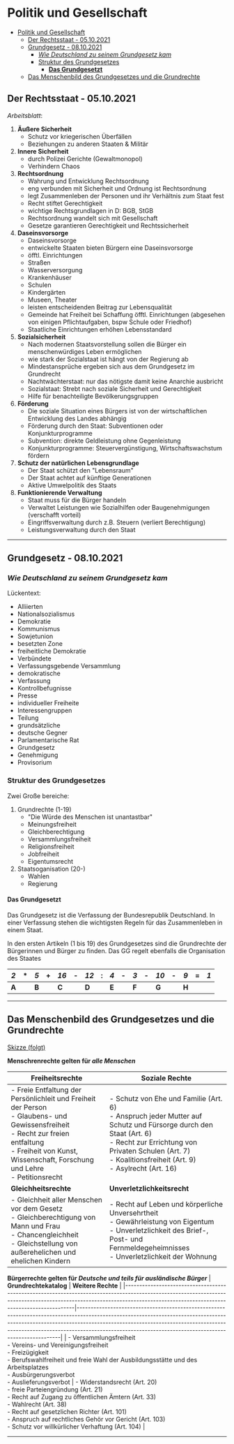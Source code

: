 # Politik und Gesellschaft

- [Politik und Gesellschaft](#politik-und-gesellschaft)
  - [Der Rechtsstaat - 05.10.2021](#der-rechtsstaat---05102021)
  - [Grundgesetz - 08.10.2021](#grundgesetz---08102021)
    - [*Wie Deutschland zu seinem Grundgesetz kam*](#wie-deutschland-zu-seinem-grundgesetz-kam)
    - [Struktur des Grundgesetzes](#struktur-des-grundgesetzes)
      - [**Das Grundgesetzt**](#das-grundgesetzt)
  - [Das Menschenbild des Grundgesetzes und die Grundrechte](#das-menschenbild-des-grundgesetzes-und-die-grundrechte)

## Der Rechtsstaat - 05.10.2021

*Arbeitsblatt*:

1. **Äußere Sicherheit**
   - Schutz vor kriegerischen Überfällen
   - Beziehungen zu anderen Staaten & Militär
2. **Innere Sicherheit**
   - durch Polizei Gerichte (Gewaltmonopol)
   - Verhindern Chaos
3. **Rechtsordnung**
   - Wahrung und Entwicklung Rechtsordnung
   - eng verbunden mit Sicherheit und Ordnung ist Rechtsordnung
   - legt Zusammenleben der Personen und ihr Verhältnis zum Staat fest
   - Recht stiftet Gerechtigkeit
   - wichtige Rechtsgrundlagen in D: BGB, StGB
   - Rechtsordnung wandelt sich mit Gesellschaft
   - Gesetze garantieren Gerechtigkeit und Rechtssicherheit
4. **Daseinsvorsorge**
   - Daseinsvorsorge
   - entwickelte Staaten bieten Bürgern eine Daseinsvorsorge
   - öfftl. Einrichtungen
   - Straßen
   - Wasserversorgung
   - Krankenhäuser
   - Schulen
   - Kindergärten
   - Museen, Theater
   - leisten entscheidenden Beitrag zur Lebensqualität
   - Gemeinde hat Freiheit bei Schaffung öfftl. Einrichtungen (abgesehen von einigen Pflichtaufgaben, bspw Schule oder Friedhof)
   - Staatliche Einrichtungen erhöhen Lebensstandard
5. **Sozialsicherheit**
   - Nach modernen Staatsvorstellung sollen die Bürger ein menschenwürdiges Leben ermöglichen
   - wie stark der Sozialstaat ist hängt von der Regierung ab
   - Mindestansprüche ergeben sich aus dem Grundgesetz im Grundrecht
   - Nachtwächterstaat: nur das nötigste damit keine Anarchie ausbricht
   - Sozialstaat: Strebt nach soziale Sicherheit und Gerechtigkeit
   - Hilfe für benachteiligte Bevölkerungsgruppen
6. **Förderung**
   - Die soziale Situation eines Bürgers ist von der wirtschaftlichen Entwicklung des Landes abhängig
   - Förderung durch den Staat: Subventionen oder Konjunkturprogramme
   - Subvention: direkte Geldleistung ohne Gegenleistung
   - Konjunkturprogramme: Steuervergünstigung, Wirtschaftswachstum fördern
7. **Schutz der natürlichen Lebensgrundlage**
   - Der Staat schützt den "Lebensraum"
   - Der Staat achtet auf künftige Generationen
   - Aktive Umwelpolitik des Staats
8. **Funktionierende Verwaltung**
   - Staat muss für die Bürger handeln
   - Verwaltet Leistungen wie Sozialhilfen oder Baugenehmigungen (verschafft vorteil)
   - Eingriffsverwaltung durch z.B. Steuern (verliert Berechtigung)
   - Leistungsverwaltung durch den Staat

---

## Grundgesetz - 08.10.2021

### *Wie Deutschland zu seinem Grundgesetz kam*

Lückentext:

- Alliierten
- Nationalsozialismus
- Demokratie
- Kommunismus
- Sowjetunion
- besetzten Zone
- freiheitliche Demokratie
- Verbündete
- Verfassungsgebende Versammlung
- demokratische
- Verfassung
- Kontrollbefugnisse
- Presse
- individueller Freiheite
- Interessengruppen
- Teilung
- grundsätzliche
- deutsche Gegner
- Parlamentarische Rat
- Grundgesetz
- Genehmigung
- Provisorium

### Struktur des Grundgesetzes

Zwei Große bereiche:

1. Grundrechte (1-19)
   - "Die Würde des Menschen ist unantastbar"
   - Meinungsfreiheit
   - Gleichberechtigung
   - Versammlungsfreiheit
   - Religionsfreiheit
   - Jobfreiheit
   - Eigentumsrecht
2. Staatsoganisation (20-)
   - Wahlen
   - Regierung

#### **Das Grundgesetzt**

Das Grundgesetz ist die Verfassung der Bundesrepublik Deutschland. In einer Verfassung stehen die wichtigsten Regeln für das Zusammenleben in einem Staat.

In den ersten Artikeln (1 bis 19) des Grundgesetzes sind die Grundrechte der Bürgerinnen und Bürger zu finden. Das GG regelt ebenfalls die Organisation des Staates

| *2*       | * | *5*       | + | *16*      | - | *12*      | : | *4*       | - | *3*       | - | *10*      | - | *9*       | = | ***1*** |
| ----------- | - | ----------- | - | ----------- | - | ----------- | - | ----------- | - | ----------- | - | ----------- | - | ----------- | - | --------------- |
| **A** |   | **B** |   | **C** |   | **D** |   | **E** |   | **F** |   | **G** |   | **H** |   |                 |

---

## Das Menschenbild des Grundgesetzes und die Grundrechte

[Skizze (folgt)](./)

**Menschrenrechte gelten für *alle Menschen***

| **Freiheitsrechte**                                                                                                                                                                                                | **Soziale Rechte**                                                                                                                                                                                                                  |
|--------------------------------------------------------------------------------------------------------------------------------------------------------------------------------------------------------------------|-------------------------------------------------------------------------------------------------------------------------------------------------------------------------------------------------------------------------------------|
| - Freie Entfaltung der Persönlichleit und Freiheit der Person<br>- Glaubens- und Gewissensfreiheit<br>- Recht zur freien entfaltung<br>- Freiheit von Kunst, Wissenschaft, Forschung und Lehre<br>- Petitionsrecht | - Schutz von Ehe und Familie (Art. 6)<br>- Anspruch jeder Mutter auf Schutz und Fürsorge durch den Staat (Art. 6)<br>- Recht zur Errichtung von Privaten Schulen (Art. 7)<br>- Koalitionsfreiheit (Art. 9)<br>- Asylrecht (Art. 16) |
| **Gleichheitsrechte**                                                                                                                                                                                              | **Unverletzlichkeitsrecht**                                                                                                                                                                                                         |
| - Gleichheit aller Menschen vor dem Gesetz<br>- Gleichberechtigung von Mann und Frau<br>- Chancengleichheit<br>- Gleichstellung von außerehelichen und ehelichen Kindern                                           | - Recht auf Leben und körperliche Unversehrtheit<br>- Gewährleistung von Eigentum<br>- Unverletzlichkeit des Brief-, Post- und Fernmeldegeheimnisses<br>- Unverletzlichkeit der Wohnung                                             |

**Bürgerrechte gelten für *Deutsche und teils für ausländische Bürger***
| **Grundrechtekatalog**                                                                                                                                                                                                 | **Weitere Rechte**                                                                                                                                                                                                                                                                                               |
|------------------------------------------------------------------------------------------------------------------------------------------------------------------------------------------------------------------------|------------------------------------------------------------------------------------------------------------------------------------------------------------------------------------------------------------------------------------------------------------------------------------------------------------------|
| - Versammlungsfreiheit<br>- Vereins- und Vereinigungsfreiheit<br>- Freizügigkeit<br>- Berufswahlfreiheit und freie Wahl der Ausbildungsstätte und des Arbeitsplatzes<br>- Ausbürgerungsverbot<br>- Auslieferungsverbot | - Widerstandsrecht (Art. 20)<br>- freie Parteiengründung (Art. 21)<br>- Recht auf Zugang zu öffentlichen Ämtern (Art. 33)<br>- Wahlrecht (Art. 38)<br>- Recht auf gesetzlichen Richter (Art. 101)<br>- Anspruch auf rechtliches Gehör vor Gericht (Art. 103)<br>- Schutz vor willkürlicher Verhaftung (Art. 104) |

---

